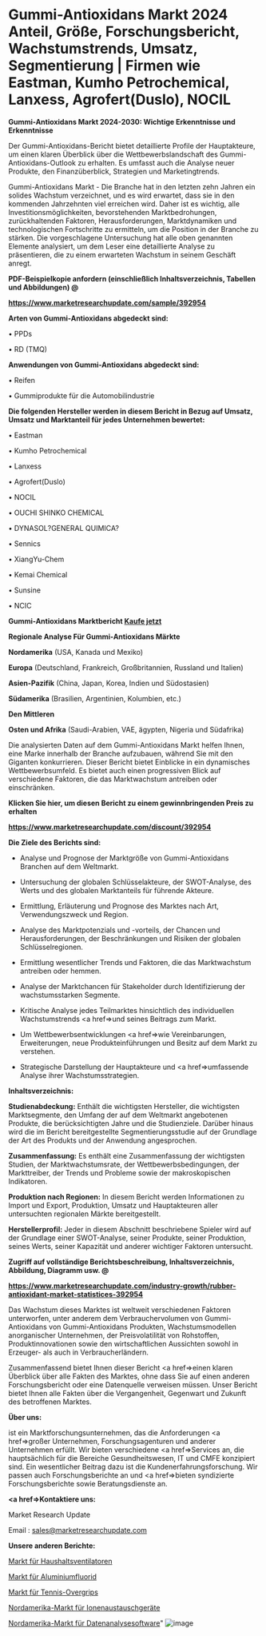 # Gummi-Antioxidans Markt 2024 Anteil, Größe, Forschungsbericht, Wachstumstrends, Umsatz, Segmentierung | Firmen wie Eastman, Kumho Petrochemical, Lanxess, Agrofert(Duslo), NOCIL

<strong>Gummi-Antioxidans Markt 2024-2030: Wichtige Erkenntnisse und Erkenntnisse</strong>

Der Gummi-Antioxidans-Bericht bietet detaillierte Profile der Hauptakteure, um einen klaren Überblick über die Wettbewerbslandschaft des Gummi-Antioxidans-Outlook zu erhalten. Es umfasst auch die Analyse neuer Produkte, den Finanzüberblick, Strategien und Marketingtrends.

Gummi-Antioxidans Markt - Die Branche hat in den letzten zehn Jahren ein solides Wachstum verzeichnet, und es wird erwartet, dass sie in den kommenden Jahrzehnten viel erreichen wird. Daher ist es wichtig, alle Investitionsmöglichkeiten, bevorstehenden Marktbedrohungen, zurückhaltenden Faktoren, Herausforderungen, Marktdynamiken und technologischen Fortschritte zu ermitteln, um die Position in der Branche zu stärken. Die vorgeschlagene Untersuchung hat alle oben genannten Elemente analysiert, um dem Leser eine detaillierte Analyse zu präsentieren, die zu einem erwarteten Wachstum in seinem Geschäft anregt.



<strong><b>PDF-Beispielkopie anfordern (einschließlich Inhaltsverzeichnis, Tabellen und Abbildungen) @ </b></strong>

<strong><a href=https://www.marketresearchupdate.com/sample/392954>

<strong>https://www.marketresearchupdate.com/sample/392954</u></a></strong></strong>



<strong>Arten von Gummi-Antioxidans abgedeckt sind:</strong>

• PPDs

• RD (TMQ)



<strong>Anwendungen von Gummi-Antioxidans abgedeckt sind:</strong>

• Reifen

• Gummiprodukte für die Automobilindustrie



<strong>Die folgenden Hersteller werden in diesem Bericht in Bezug auf Umsatz, Umsatz und Marktanteil für jedes Unternehmen bewertet:</strong>

• Eastman

• Kumho Petrochemical

• Lanxess

• Agrofert(Duslo)

• NOCIL

• OUCHI SHINKO CHEMICAL

• DYNASOL?GENERAL QUIMICA?

• Sennics

• XiangYu-Chem

• Kemai Chemical

• Sunsine

• NCIC



<strong>Gummi-Antioxidans Marktbericht <a href=https://www.marketresearchupdate.com/buynow/392954>Kaufe jetzt</a></strong>



<strong>Regionale Analyse Für Gummi-Antioxidans Märkte</strong>



<strong>Nordamerika</strong> (USA, Kanada und Mexiko)



<strong>Europa</strong> (Deutschland, Frankreich, Großbritannien, Russland und Italien)



<strong>Asien-Pazifik</strong> (China, Japan, Korea, Indien und Südostasien)



<strong>Südamerika</strong> (Brasilien, Argentinien, Kolumbien, etc.)



<strong>Den Mittleren</strong> 

<strong>Osten und Afrika</strong> (Saudi-Arabien, VAE, ägypten, Nigeria und Südafrika)

Die analysierten Daten auf dem Gummi-Antioxidans Markt helfen Ihnen, eine Marke innerhalb der Branche aufzubauen, während Sie mit den Giganten konkurrieren. Dieser Bericht bietet Einblicke in ein dynamisches Wettbewerbsumfeld. Es bietet auch einen progressiven Blick auf verschiedene Faktoren, die das Marktwachstum antreiben oder einschränken.



<strong>Klicken Sie hier, um diesen Bericht zu einem gewinnbringenden Preis zu erhalten
</strong>

<strong><a href=https://www.marketresearchupdate.com/discount/392954>https://www.marketresearchupdate.com/discount/392954</b></u></strong></a>



<strong>Die Ziele des Berichts sind:</strong>

- Analyse und Prognose der Marktgröße von Gummi-Antioxidans Branchen auf dem Weltmarkt.

- Untersuchung der globalen Schlüsselakteure, der SWOT-Analyse, des Werts und des globalen Marktanteils für führende Akteure.

- Ermittlung, Erläuterung und Prognose des Marktes nach Art, Verwendungszweck und Region.

- Analyse des Marktpotenzials und -vorteils, der Chancen und Herausforderungen, der Beschränkungen und Risiken der globalen Schlüsselregionen.

- Ermittlung wesentlicher Trends und Faktoren, die das Marktwachstum antreiben oder hemmen.

- Analyse der Marktchancen für Stakeholder durch Identifizierung der wachstumsstarken Segmente.

- Kritische Analyse jedes Teilmarktes hinsichtlich des individuellen Wachstumstrends <a href=>und</a> seines Beitrags zum Markt.

- Um Wettbewerbsentwicklungen <a href=>wie</a> Vereinbarungen, Erweiterungen, neue Produkteinführungen und Besitz auf dem Markt zu verstehen.

- Strategische Darstellung der Hauptakteure und <a href=>umfas</a>sende Analyse ihrer Wachstumsstrategien.



<strong>Inhaltsverzeichnis:</strong>



<strong>Studienabdeckung:</strong> Enthält die wichtigsten Hersteller, die wichtigsten Marktsegmente, den Umfang der auf dem Weltmarkt angebotenen Produkte, die berücksichtigten Jahre und die Studienziele. Darüber hinaus wird die im Bericht bereitgestellte Segmentierungsstudie auf der Grundlage der Art des Produkts und der Anwendung angesprochen.



<strong>Zusammenfassung:</strong> Es enthält eine Zusammenfassung der wichtigsten Studien, der Marktwachstumsrate, der Wettbewerbsbedingungen, der Markttreiber, der Trends und Probleme sowie der makroskopischen Indikatoren.



<strong>Produktion nach Regionen:</strong> In diesem Bericht werden Informationen zu Import und Export, Produktion, Umsatz und Hauptakteuren aller untersuchten regionalen Märkte bereitgestellt.



<strong>Herstellerprofil:</strong> Jeder in diesem Abschnitt beschriebene Spieler wird auf der Grundlage einer SWOT-Analyse, seiner Produkte, seiner Produktion, seines Werts, seiner Kapazität und anderer wichtiger Faktoren untersucht.



<strong><b>Zugriff auf vollständige Berichtsbeschreibung, Inhaltsverzeichnis, Abbildung, Diagramm usw. @ </b></strong>

<strong><a href=https://www.marketresearchupdate.com/industry-growth/rubber-antioxidant-market-statistices-392954>https://www.marketresearchupdate.com/industry-growth/rubber-antioxidant-market-statistices-392954</a></strong>

Das Wachstum dieses Marktes ist weltweit verschiedenen Faktoren unterworfen, unter anderem dem Verbrauchervolumen von Gummi-Antioxidans von Gummi-Antioxidans Produkten, Wachstumsmodellen anorganischer Unternehmen, der Preisvolatilität von Rohstoffen, Produktinnovationen sowie den wirtschaftlichen Aussichten sowohl in Erzeuger- als auch in Verbraucherländern.

Zusammenfassend bietet Ihnen dieser Bericht <a href=>einen</a> klaren Überblick über alle Fakten des Marktes, ohne dass Sie auf einen anderen Forschungsbericht oder eine Datenquelle verweisen müssen. Unser Bericht bietet Ihnen alle Fakten über die Vergangenheit, Gegenwart und Zukunft des betroffenen Marktes.



<strong>Über uns:</strong>

 ist ein Marktforschungsunternehmen, das die Anforderungen <a href=>großer</a> Unternehmen, Forschungsagenturen und anderer Unternehmen erfüllt. Wir bieten verschiedene <a href=>Services</a> an, die hauptsächlich für die Bereiche Gesundheitswesen, IT und CMFE konzipiert sind. Ein wesentlicher Beitrag dazu ist die Kundenerfahrungsforschung. Wir passen auch Forschungsberichte an und <a href=>bieten</a> syndizierte Forschungsberichte sowie Beratungsdienste an.



<strong><a href=>Kontaktiere uns:</a></strong>

Market Research Update

Email : sales@marketresearchupdate.com



<strong>Unsere anderen Berichte:</strong>

<a href=https://www.linkedin.com/pulse/household-ventilation-fan-market-insights-2023>Markt für Haushaltsventilatoren</a>

<a href=https://www.linkedin.com/pulse/aluminum-fluoride-market-analysis-segment-region>Markt für Aluminiumfluorid</a>

<a href=https://www.linkedin.com/pulse/tennis-overgrips-market-outlooks-2023-size>Markt für Tennis-Overgrips</a>

<a href=https://www.linkedin.com/pulse/north-america-ion-exchange-equipment-market-analysis-2023>Nordamerika-Markt für Ionenaustauschgeräte</a>

<a href=https://www.linkedin.com/pulse/north-america-data-analytics-software-market-3cnsf/>Nordamerika-Markt für Datenanalysesoftware</a>"
![image](https://github.com/Gayatrikarjule/Market-Analysis-360/assets/97346546/ad94bd3d-6e19-4674-9f1d-6c977bc4aa57)
